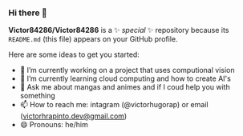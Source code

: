 ### Hi there 👋

**Victor84286/Victor84286** is a ✨ _special_ ✨ repository because its `README.md` (this file) appears on your GitHub profile.

Here are some ideas to get you started:

- 🔭 I’m currently working on a project that uses computional vision
- 🌱 I’m currently learning cloud computing and how to create AI's
- 💬 Ask me about mangas and animes and if I coud help you with something
- 📫 How to reach me: intagram (@victorhugorap) or email (victorhrapinto.dev@gmail.com)
- 😄 Pronouns: he/him
